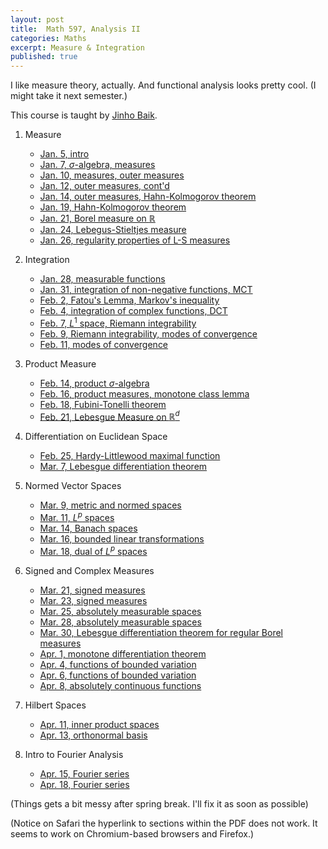 ```yaml
---
layout: post
title:  Math 597, Analysis II
categories: Maths
excerpt: Measure & Integration
published: true 
---
```

I like measure theory, actually. And functional analysis looks pretty cool. (I might take it next semester.)

This course is taught by [Jinho Baik](http://www.math.lsa.umich.edu/~baik/Welcome.html).

1. Measure
    - [Jan. 5, intro](../../../../parts/analysis/measure.pdf#section.1.1)
    - [Jan. 7, $\sigma$-algebra, measures](../../../../parts/analysis/measure.pdf#section.1.1)
    - [Jan. 10, measures, outer measures](../../../../parts/analysis/measure.pdf#section.1.2)
    - [Jan. 12, outer measures, cont'd](../../../../parts/analysis/measure.pdf#section.1.3)
    - [Jan. 14, outer measures, Hahn-Kolmogorov theorem](../../../../parts/analysis/measure.pdf#section.1.3)
    - [Jan. 19, Hahn-Kolmogorov theorem](../../../../parts/analysis/measure.pdf#section.1.4)
    - [Jan. 21, Borel measure on $\mathbb R$](../../../../parts/analysis/measure.pdf#section.1.5)
    - [Jan. 24, Lebegus-Stieltjes measure](../../../../parts/analysis/measure.pdf#section.1.6)
    - [Jan. 26, regularity properties of L-S measures](../../../../parts/analysis/measure.pdf#section.1.7)

2. Integration
    - [Jan. 28, measurable functions](../../../../parts/analysis/measure.pdf#section.2.1)
    - [Jan. 31, integration of non-negative functions, MCT](../../../../parts/analysis/measure.pdf#section.2.2)
    - [Feb. 2, Fatou's Lemma, Markov's inequality](../../../../parts/analysis/measure.pdf#section.2.2)
    - [Feb. 4, integration of complex functions, DCT](../../../../parts/analysis/measure.pdf#section.2.3)
    - [Feb. 7, $L^1$ space, Riemann integrability](../../../../parts/analysis/measure.pdf#section.2.4)
    - [Feb. 9, Riemann integrability, modes of convergence](../../../../parts/analysis/measure.pdf#section.2.5)
    - [Feb. 11, modes of convergence](../../../../parts/analysis/measure.pdf#section.2.6)

3. Product Measure
    - [Feb. 14, product $\sigma$-algebra](../../../../parts/analysis/measure.pdf#section.3.1)
    - [Feb. 16, product measures, monotone class lemma](../../../../parts/analysis/measure.pdf#section.3.2)
    - [Feb. 18, Fubini-Tonelli theorem](../../../../parts/analysis/measure.pdf#section.3.4)
    - [Feb. 21, Lebesgue Measure on $\mathbb R^d$](../../../../parts/analysis/measure.pdf#section.3.5)

4. Differentiation on Euclidean Space
    - [Feb. 25, Hardy-Littlewood maximal function](../../../../parts/analysis/measure.pdf#section.4.1)
    - [Mar. 7, Lebesgue differentiation theorem](../../../../parts/analysis/measure.pdf#section.4.2)

5. Normed Vector Spaces
    - [Mar. 9, metric and normed spaces](../../../../parts/analysis/measure.pdf#section.5.1)
    - [Mar. 11, $L^p$ spaces](../../../../parts/analysis/measure.pdf#section.5.2)
    - [Mar. 14, Banach spaces](../../../../parts/analysis/measure.pdf#section.5.4)
    - [Mar. 16, bounded linear transformations](../../../../parts/analysis/measure.pdf#section.5.5)
    - [Mar. 18, dual of $L^p$ spaces](../../../../parts/analysis/measure.pdf#section.5.6)
    
6. Signed and Complex Measures
    - [Mar. 21, signed measures](../../../../parts/analysis/measure.pdf#section.6.1)
    - [Mar. 23, signed measures](../../../../parts/analysis/measure.pdf#section.6.1)
    - [Mar. 25, absolutely measurable spaces](../../../../parts/analysis/measure.pdf#section.6.2)
    - [Mar. 28, absolutely measurable spaces](../../../../parts/analysis/measure.pdf#section.6.2)
    - [Mar. 30, Lebesgue differentiation theorem for regular Borel measures](../../../../parts/analysis/measure.pdf#section.6.3)
    - [Apr. 1, monotone differentiation theorem](../../../../parts/analysis/measure.pdf#section.6.4)
    - [Apr. 4, functions of bounded variation](../../../../parts/analysis/measure.pdf#section.6.5)
    - [Apr. 6, functions of bounded variation](../../../../parts/analysis/measure.pdf#section.6.5)
    - [Apr. 8, absolutely continuous functions](../../../../parts/analysis/measure.pdf#section.6.6)

7. Hilbert Spaces
    - [Apr. 11, inner product spaces](../../../../parts/analysis/measure.pdf#section.7.1)
    - [Apr. 13, orthonormal basis](../../../../parts/analysis/measure.pdf#section.7.2)

8. Intro to Fourier Analysis
    - [Apr. 15, Fourier series](../../../../parts/analysis/measure.pdf#section.8.1)
    - [Apr. 18, Fourier series](../../../../parts/analysis/measure.pdf#section.8.1)

(Things gets a bit messy after spring break. I'll fix it as soon as possible)

(Notice on Safari the hyperlink to sections within the PDF does not work. It seems to work on Chromium-based browsers and Firefox.)